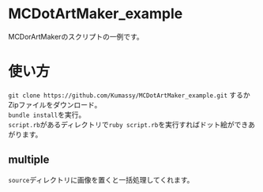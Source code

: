 # MCDotArtMaker_example
MCDorArtMakerのスクリプトの一例です。

# 使い方
`git clone https://github.com/Kumassy/MCDotArtMaker_example.git`
するかZipファイルをダウンロード。  
`bundle install`を実行。  
`script.rb`があるディレクトリで`ruby script.rb`を実行すればドット絵ができあがります。

## multiple
`source`ディレクトリに画像を置くと一括処理してくれます。
